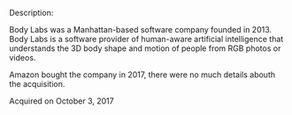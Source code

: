 Description:

Body Labs was a Manhattan-based software company founded in 2013. Body Labs is a software provider of human-aware artificial intelligence that understands the 3D body shape and motion of people from RGB photos or videos.

Amazon bought the company in 2017, there were no much details abouth the acquisition.

Acquired on October 3, 2017